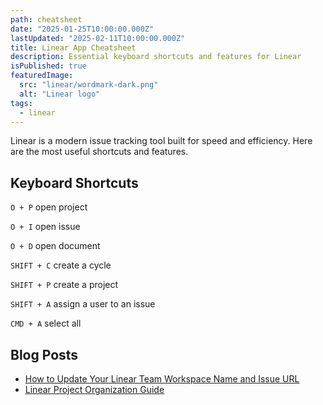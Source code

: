 ```yaml
---
path: cheatsheet
date: "2025-01-25T10:00:00.000Z"
lastUpdated: "2025-02-11T10:00:00.000Z"
title: Linear App Cheatsheet
description: Essential keyboard shortcuts and features for Linear
isPublished: true
featuredImage:
  src: "linear/wordmark-dark.png"
  alt: "Linear logo"
tags:
  - linear
---
```


Linear is a modern issue tracking tool built for speed and efficiency. Here are the most useful shortcuts and features.

## Keyboard Shortcuts

`O + P` open project

`O + I` open issue

`O + D` open document

`SHIFT + C` create a cycle

`SHIFT + P` create a project

`SHIFT + A` assign a user to an issue

`CMD + A` select all

## Blog Posts

- [How to Update Your Linear Team Workspace Name and Issue URL](https://marcusmth.com/how-to-update-linear-workspace-settings)
- [Linear Project Organization Guide](https://marcusmth.com/linear-project-organization-guide/)

